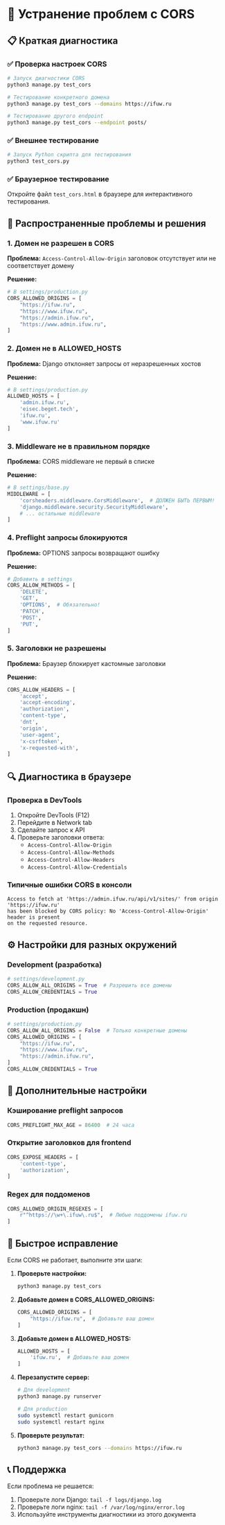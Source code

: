 # 🔧 Устранение проблем с CORS

## 📋 Краткая диагностика

### ✅ Проверка настроек CORS
```bash
# Запуск диагностики CORS
python3 manage.py test_cors

# Тестирование конкретного домена
python3 manage.py test_cors --domains https://ifuw.ru

# Тестирование другого endpoint
python3 manage.py test_cors --endpoint posts/
```

### ✅ Внешнее тестирование
```bash
# Запуск Python скрипта для тестирования
python3 test_cors.py
```

### ✅ Браузерное тестирование
Откройте файл `test_cors.html` в браузере для интерактивного тестирования.

## 🚨 Распространенные проблемы и решения

### 1. Домен не разрешен в CORS
**Проблема:** `Access-Control-Allow-Origin` заголовок отсутствует или не соответствует домену

**Решение:**
```python
# В settings/production.py
CORS_ALLOWED_ORIGINS = [
    "https://ifuw.ru",
    "https://www.ifuw.ru",
    "https://admin.ifuw.ru",
    "https://www.admin.ifuw.ru",
]
```

### 2. Домен не в ALLOWED_HOSTS
**Проблема:** Django отклоняет запросы от неразрешенных хостов

**Решение:**
```python
# В settings/production.py
ALLOWED_HOSTS = [
    'admin.ifuw.ru', 
    'eisec.beget.tech', 
    'ifuw.ru', 
    'www.ifuw.ru'
]
```

### 3. Middleware не в правильном порядке
**Проблема:** CORS middleware не первый в списке

**Решение:**
```python
# В settings/base.py
MIDDLEWARE = [
    'corsheaders.middleware.CorsMiddleware',  # ДОЛЖЕН БЫТЬ ПЕРВЫМ!
    'django.middleware.security.SecurityMiddleware',
    # ... остальные middleware
]
```

### 4. Preflight запросы блокируются
**Проблема:** OPTIONS запросы возвращают ошибку

**Решение:**
```python
# Добавить в settings
CORS_ALLOW_METHODS = [
    'DELETE',
    'GET',
    'OPTIONS',  # Обязательно!
    'PATCH',
    'POST',
    'PUT',
]
```

### 5. Заголовки не разрешены
**Проблема:** Браузер блокирует кастомные заголовки

**Решение:**
```python
CORS_ALLOW_HEADERS = [
    'accept',
    'accept-encoding',
    'authorization',
    'content-type',
    'dnt',
    'origin',
    'user-agent',
    'x-csrftoken',
    'x-requested-with',
]
```

## 🔍 Диагностика в браузере

### Проверка в DevTools
1. Откройте DevTools (F12)
2. Перейдите в Network tab
3. Сделайте запрос к API
4. Проверьте заголовки ответа:
   - `Access-Control-Allow-Origin`
   - `Access-Control-Allow-Methods`
   - `Access-Control-Allow-Headers`
   - `Access-Control-Allow-Credentials`

### Типичные ошибки CORS в консоли
```
Access to fetch at 'https://admin.ifuw.ru/api/v1/sites/' from origin 'https://ifuw.ru' 
has been blocked by CORS policy: No 'Access-Control-Allow-Origin' header is present 
on the requested resource.
```

## ⚙️ Настройки для разных окружений

### Development (разработка)
```python
# settings/development.py
CORS_ALLOW_ALL_ORIGINS = True  # Разрешить все домены
CORS_ALLOW_CREDENTIALS = True
```

### Production (продакшн)
```python
# settings/production.py
CORS_ALLOW_ALL_ORIGINS = False  # Только конкретные домены
CORS_ALLOWED_ORIGINS = [
    "https://ifuw.ru",
    "https://www.ifuw.ru",
    "https://admin.ifuw.ru",
]
CORS_ALLOW_CREDENTIALS = True
```

## 🚀 Дополнительные настройки

### Кэширование preflight запросов
```python
CORS_PREFLIGHT_MAX_AGE = 86400  # 24 часа
```

### Открытие заголовков для frontend
```python
CORS_EXPOSE_HEADERS = [
    'content-type',
    'authorization',
]
```

### Regex для поддоменов
```python
CORS_ALLOWED_ORIGIN_REGEXES = [
    r"^https://\w+\.ifuw\.ru$",  # Любые поддомены ifuw.ru
]
```

## 🔧 Быстрое исправление

Если CORS не работает, выполните эти шаги:

1. **Проверьте настройки:**
   ```bash
   python3 manage.py test_cors
   ```

2. **Добавьте домен в CORS_ALLOWED_ORIGINS:**
   ```python
   CORS_ALLOWED_ORIGINS = [
       "https://ifuw.ru",  # Добавьте ваш домен
   ]
   ```

3. **Добавьте домен в ALLOWED_HOSTS:**
   ```python
   ALLOWED_HOSTS = [
       'ifuw.ru',  # Добавьте ваш домен
   ]
   ```

4. **Перезапустите сервер:**
   ```bash
   # Для development
   python3 manage.py runserver
   
   # Для production
   sudo systemctl restart gunicorn
   sudo systemctl restart nginx
   ```

5. **Проверьте результат:**
   ```bash
   python3 manage.py test_cors --domains https://ifuw.ru
   ```

## 📞 Поддержка

Если проблема не решается:
1. Проверьте логи Django: `tail -f logs/django.log`
2. Проверьте логи nginx: `tail -f /var/log/nginx/error.log`
3. Используйте инструменты диагностики из этого документа 